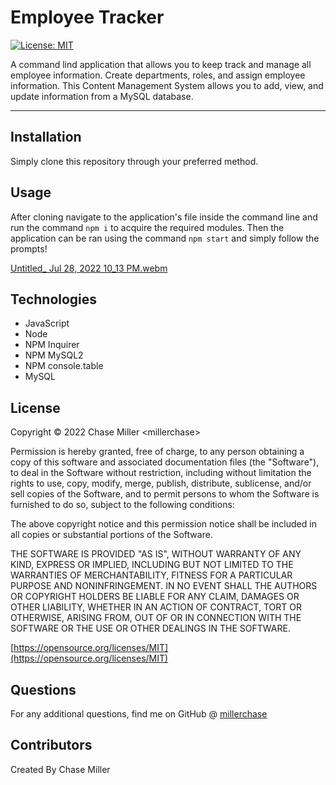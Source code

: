 # Employee Tracker

[![License: MIT](https://img.shields.io/badge/License-MIT-yellow.svg)](https://opensource.org/licenses/MIT)

A command lind application that allows you to keep track and manage all employee information. Create departments, roles, and assign employee information. This Content Management System allows you to add, view, and update information from a MySQL database.

---

## Installation

Simply clone this repository through your preferred method.

## Usage

After cloning navigate to the application's file inside the command line and run the command `npm i` to acquire the required modules. Then the application can be ran using the command `npm start` and simply follow the prompts!


[Untitled_ Jul 28, 2022 10_13 PM.webm](https://user-images.githubusercontent.com/99565080/181675813-9ac30cec-1c21-4625-a16c-5ce9a158f3bd.webm)


## Technologies

- JavaScript
- Node
- NPM Inquirer
- NPM MySQL2
- NPM console.table
- MySQL

## License

Copyright &copy; 2022 Chase Miller &lt;millerchase>

Permission is hereby granted, free of charge, to any person obtaining a copy of this software and associated documentation files (the "Software"), to deal in the Software without restriction, including without limitation the rights to use, copy, modify, merge, publish, distribute, sublicense, and/or sell copies of the Software, and to permit persons to whom the Software is furnished to do so, subject to the following conditions:

The above copyright notice and this permission notice shall be included in all copies or substantial portions of the Software.

THE SOFTWARE IS PROVIDED "AS IS", WITHOUT WARRANTY OF ANY KIND, EXPRESS OR IMPLIED, INCLUDING BUT NOT LIMITED TO THE WARRANTIES OF MERCHANTABILITY, FITNESS FOR A PARTICULAR PURPOSE AND NONINFRINGEMENT. IN NO EVENT SHALL THE AUTHORS OR COPYRIGHT HOLDERS BE LIABLE FOR ANY CLAIM, DAMAGES OR OTHER LIABILITY, WHETHER IN AN ACTION OF CONTRACT, TORT OR OTHERWISE, ARISING FROM, OUT OF OR IN CONNECTION WITH THE SOFTWARE OR THE USE OR OTHER DEALINGS IN THE SOFTWARE.

[https://opensource.org/licenses/MIT](https://opensource.org/licenses/MIT)

## Questions

For any additional questions, find me on GitHub @ [millerchase](https://github.com/millerchase)

## Contributors

Created By Chase Miller
